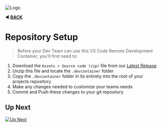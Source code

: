 ![Logo](https://red-van-workshop.s3.us-east-1.amazonaws.com/logo.png "Logo")

:arrow_backward: **[BACK](../README.md#organization-setup)**

Repository Setup
===

> Before your Dev Team can use this VS Code Remote Development Container, you'll first need to:

1. Download the `Assets > Source code (zip)` file from our [Latest Release](https://github.com/redvanworkshop/sfcc-vscode-remote/releases/latest)
2. Unzip this file and locate the `.devcontainer` folder
3. Copy the `.devcontainer` folder in its entirety into the root of your projects repository
4. Make any changes needed to customize your teams needs
5. Commit and Push these changes to your git repository

Up Next
---

[![Up Next](https://img.shields.io/badge/Next-Prerequisites-blue.svg?style=for-the-badge&logo=github&logoColor=ffffff&logoWidth=16)](./prerequisites.md#prerequisites)
